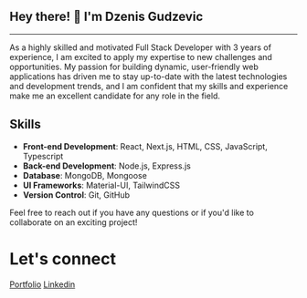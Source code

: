 <h2> Hey there! 👋 I'm Dzenis Gudzevic</h2>
<hr /> 
As a highly skilled and motivated Full Stack Developer with 3 years of experience, I am excited to apply my expertise to new challenges and opportunities. My passion for building dynamic, user-friendly web applications has driven me to stay up-to-date with the latest technologies and development trends, and I am confident that my skills and experience make me an excellent candidate for any role in the field.

## Skills

- **Front-end Development**: React, Next.js, HTML, CSS, JavaScript, Typescript 
- **Back-end Development**: Node.js, Express.js
- **Database**: MongoDB, Mongoose
- **UI Frameworks**: Material-UI, TailwindCSS
- **Version Control**: Git, GitHub


Feel free to reach out if you have any questions or if you'd like to collaborate on an exciting project!

<h1> Let's connect </h1>

<a href="https://dzenisgudzevic.netlify.app/">Portfolio</a>
<a href="https://www.linkedin.com/in/dzenis-gudzevic-41460b244/">Linkedin</a>



